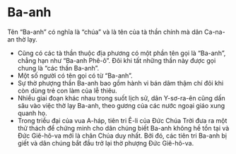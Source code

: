# Ba-anh

Tên “Ba-anh” có nghĩa là “chúa” và là tên của tà thần chính mà dân Ca-na-an thờ lạy. 
- Cũng có các tà thần thuộc địa phương có một phần tên gọi là “Ba-anh”, chẳng hạn như “Ba-anh Phê-ô”. Đôi khi tất những thần này được gọi chung là “các thần Ba-anh”. 
- Một số người có tên gọi có từ “Ba-anh”.
- Sự thờ phượng thần Ba-anh bao gồm hành vi bán dâm thậm chí đôi khi còn dùng trẻ con làm của lễ thiêu.
- Nhiều giai đoạn khác nhau trong suốt lịch sử, dân Y-sơ-ra-ên cũng dấn sâu vào việc thờ lạy Ba-anh, theo gương của các nước ngoại giáo xung quanh họ.   
- Trong triều đại của vua A-háp, tiên tri Ê-li của Đức Chúa Trời đưa ra một thử thách để chứng minh cho dân chúng biết Ba-anh không hề tồn tại và Đức Giê-hô-va mới là chân Chúa duy nhất. Bởi đó, các tiên tri Ba-anh bị giết và dân chúng bắt đầu trở lại thờ phượng Đức Giê-hô-va.


